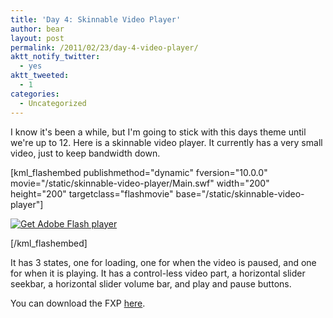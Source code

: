 ```yaml
---
title: 'Day 4: Skinnable Video Player'
author: bear
layout: post
permalink: /2011/02/23/day-4-video-player/
aktt_notify_twitter:
  - yes
aktt_tweeted:
  - 1
categories:
  - Uncategorized
---
```

I know it's been a while, but I'm going to stick with this days theme until we're up to 12. Here is a skinnable video player. It currently has a very small video, just to keep bandwidth down.

[kml_flashembed publishmethod="dynamic" fversion="10.0.0" movie="/static/skinnable-video-player/Main.swf" width="200" height="200" targetclass="flashmovie" base="/static/skinnable-video-player"]

[![Get Adobe Flash player][1]][2]

[/kml_flashembed]

It has 3 states, one for loading, one for when the video is paused, and one for when it is playing. It has a control-less video part, a horizontal slider seekbar, a horizontal slider volume bar, and play and pause buttons.

You can download the FXP [here][3].

 [1]: http://www.adobe.com/images/shared/download_buttons/get_flash_player.gif
 [2]: http://adobe.com/go/getflashplayer
 [3]: http://dl.dropbox.com/u/21428091/VideoPlayerProject.fxp